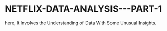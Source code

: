 # NETFLIX-DATA-ANALYSIS---PART-1
here, It Involves the Understanding of Data With Some Unusual Insights. 

